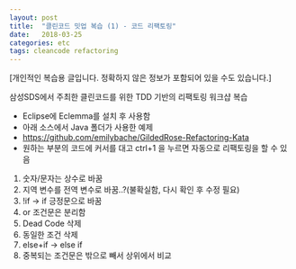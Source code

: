 ```yaml
---
layout: post
title:  "클린코드 밋업 복습 (1) - 코드 리팩토링"
date:   2018-03-25
categories: etc
tags: cleancode refactoring
---
```

[개인적인 복습용 글입니다. 정확하지 않은 정보가 포함되어 있을 수도 있습니다.]
 

삼성SDS에서 주최한 클린코드를 위한 TDD 기반의 리팩토링 워크샵 복습

* Eclipse에 Eclemma를 설치 후 사용함
* 아래 소스에서 Java 폴더가 사용한 예제
* https://github.com/emilybache/GildedRose-Refactoring-Kata 
* 원하는 부분의 코드에 커서를 대고 ctrl+1 을 누르면 자동으로 리팩토링을 할 수 있음

1. 숫자/문자는 상수로 바꿈
2. 지역 변수를 전역 변수로 바꿈..?(불확실함, 다시 확인 후 수정 필요)
2. !if -> if 긍정문으로 바꿈
3. or 조건문은 분리함
4. Dead Code 삭제
5. 동일한 조건 삭제
6. else+if -> else if
7. 중복되는 조건문은 밖으로 빼서 상위에서 비교